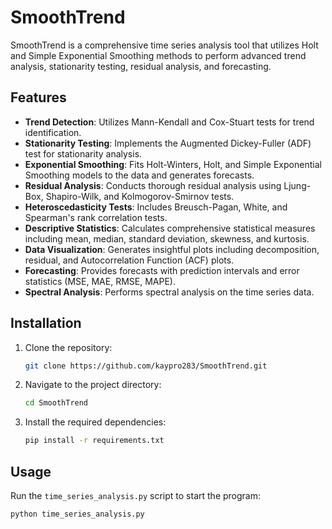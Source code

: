 # SmoothTrend

SmoothTrend is a comprehensive time series analysis tool that utilizes Holt and Simple Exponential Smoothing methods to perform advanced trend analysis, stationarity testing, residual analysis, and forecasting.

## Features

- **Trend Detection**: Utilizes Mann-Kendall and Cox-Stuart tests for trend identification.
- **Stationarity Testing**: Implements the Augmented Dickey-Fuller (ADF) test for stationarity analysis.
- **Exponential Smoothing**: Fits Holt-Winters, Holt, and Simple Exponential Smoothing models to the data and generates forecasts.
- **Residual Analysis**: Conducts thorough residual analysis using Ljung-Box, Shapiro-Wilk, and Kolmogorov-Smirnov tests.
- **Heteroscedasticity Tests**: Includes Breusch-Pagan, White, and Spearman's rank correlation tests.
- **Descriptive Statistics**: Calculates comprehensive statistical measures including mean, median, standard deviation, skewness, and kurtosis.
- **Data Visualization**: Generates insightful plots including decomposition, residual, and Autocorrelation Function (ACF) plots.
- **Forecasting**: Provides forecasts with prediction intervals and error statistics (MSE, MAE, RMSE, MAPE).
- **Spectral Analysis**: Performs spectral analysis on the time series data.

## Installation

1. Clone the repository:
    ```bash
    git clone https://github.com/kaypro283/SmoothTrend.git
    ```
2. Navigate to the project directory:
    ```bash
    cd SmoothTrend
    ```
3. Install the required dependencies:
    ```bash
    pip install -r requirements.txt
    ```

## Usage

Run the `time_series_analysis.py` script to start the program:
```bash
python time_series_analysis.py
